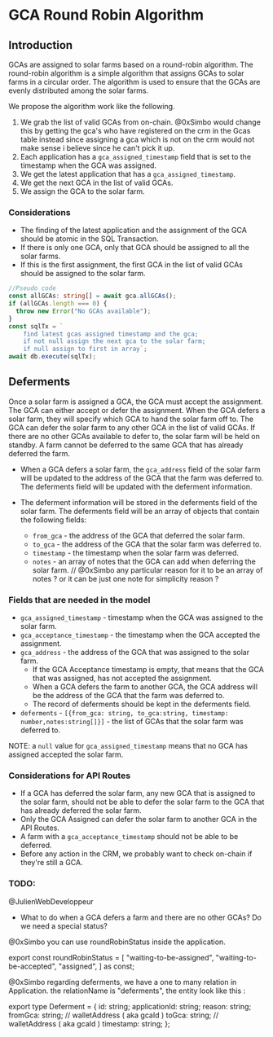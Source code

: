 # GCA Round Robin Algorithm

## Introduction

GCAs are assigned to solar farms based on a round-robin algorithm. The round-robin algorithm is a simple algorithm that assigns GCAs to solar farms in a circular order. The algorithm is used to ensure that the GCAs are evenly distributed among the solar farms.

We propose the algorithm work like the following.

1. We grab the list of valid GCAs from on-chain. @0xSimbo would change this by getting the gca's who have registered on the crm in the Gcas table instead since assigning a gca which is not on the crm would not make sense i believe since he can't pick it up.
2. Each application has a `gca_assigned_timestamp` field that is set to the timestamp when the GCA was assigned.
3. We get the latest application that has a `gca_assigned_timestamp`.
4. We get the next GCA in the list of valid GCAs.
5. We assign the GCA to the solar farm.

### Considerations

- The finding of the latest application and the assignment of the GCA should be atomic in the SQL Transaction.
- If there is only one GCA, only that GCA should be assigned to all the solar farms.
- If this is the first assignment, the first GCA in the list of valid GCAs should be assigned to the solar farm.

```typescript
//Pseudo code
const allGCAs: string[] = await gca.allGCAs();
if (allGCAs.length === 0) {
  throw new Error("No GCAs available");
}
const sqlTx = `
    find latest gcas assigned timestamp and the gca; 
    if not null assign the next gca to the solar farm; 
    if null assign to first in array`;
await db.execute(sqlTx);
```

## Deferments

Once a solar farm is assigned a GCA, the GCA must accept the assignment. The GCA can either accept or defer the assignment. When the GCA defers a solar farm, they will specify which
GCA to hand the solar farm off to. The GCA can defer the solar farm to any other GCA in the list of valid GCAs. If there are no other GCAs available to defer to,
the solar farm will be held on standby. A farm cannot be deferred to the same GCA that has already deferred the farm.

- When a GCA defers a solar farm, the `gca_address` field of the solar farm will be updated to the address of the GCA that the farm was deferred to. The deferments field will be updated with the deferment information.

- The deferment information will be stored in the deferments field of the solar farm. The deferments field will be an array of objects that contain the following fields:
  - `from_gca` - the address of the GCA that deferred the solar farm.
  - `to_gca` - the address of the GCA that the solar farm was deferred to.
  - `timestamp` - the timestamp when the solar farm was deferred.
  - `notes` - an array of notes that the GCA can add when deferring the solar farm. // @0xSimbo any particular reason for it to be an array of notes ? or it can be just one note for simplicity reason ?

### Fields that are needed in the model

- `gca_assigned_timestamp` - timestamp when the GCA was assigned to the solar farm.
- `gca_acceptance_timestamp` - the timestamp when the GCA accepted the assignment.
- `gca_address` - the address of the GCA that was assigned to the solar farm.
  - If the GCA Acceptance timestamp is empty, that means that the GCA that was assigned, has not accepted the assignment.
  - When a GCA defers the farm to another GCA, the GCA address will be the address of the GCA that the farm was deferred to.
  - The record of deferments should be kept in the deferments field.
- `deferments` - `[{from_gca: string, to_gca:string, timestamp: number,notes:string[]}]` - the list of GCAs that the solar farm was deferred to.

NOTE: a `null` value for `gca_assigned_timestamp` means that no GCA has assigned accepted the solar farm.

### Considerations for API Routes

- If a GCA has deferred the solar farm, any new GCA that is assigned to the solar farm, should not be able to defer the solar farm to the GCA that has already deferred the solar farm.
- Only the GCA Assigned can defer the solar farm to another GCA in the API Routes.
- A farm with a `gca_acceptance_timestamp` should not be able to be deferred.
- Before any action in the CRM, we probably want to check on-chain if they're still a GCA.

### TODO:

@JulienWebDeveloppeur

- What to do when a GCA defers a farm and there are no other GCAs? Do we need a special status?

@0xSimbo you can use roundRobinStatus inside the application.

export const roundRobinStatus = [
"waiting-to-be-assigned",
"waiting-to-be-accepted",
"assigned",
] as const;

@0xSimbo regarding deferments, we have a one to many relation in Application. the relationName is "deferments", the entity look like this :

export type Deferment = {
id: string;
applicationId: string;
reason: string;
fromGca: string; // walletAddress ( aka gcaId )
toGca: string; // walletAddress ( aka gcaId )
timestamp: string;
};
